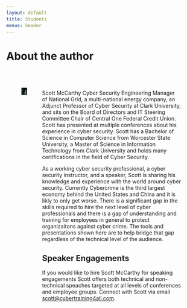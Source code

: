 ```yaml
---
layout: default
title: Students
menus: header
---
```


# About the author

<div style="display: table;margin:auto;padding:20px;">
  <div style="display: table-row">
   <div style="display: table-cell; margin:10px; padding:20px;" >
    <img src="/assets/author.jpg">
   </div>
   <div style="display: table-cell; margin:10px; padding:20px;" >

Scott McCarthy Cyber Security Engineering Manager of National Grid, a multi-national energy company, an Adjunct Professor of Cyber Security at Clark University, and sits on the Board of Directors and IT Steering Committee Chair of Central One Federal Credit Union. Scott has presented at multiple conferences about his experience in cyber security. Scott has a Bachelor of Science in Computer Science from Worcester State University, a Master of Science in Information Technology from Clark University and holds many certifications in the field of Cyber Security. 

As a working cyber security professional, a cyber security instructor, and a speaker, Scott is sharing his knowledge and experience with the world around cyber security. Currently Cybercrime is the third largest economy behind the United States and China and it is likly to only get worse. There is a significant gap in the skills required to hire the next level of cyber professionals and there is a gap of understanding and training for employees in general to protect organizaitons against cyber crime. The tools and presentations shown here are to help bridge that gap regardless of the technical level of the audience.

<h2> Speaker Engagements</h2>

If you would like to hire Scott McCarthy for speaking engagements Scott offers both technical and non-technical speaches targeted at all levels of conferences and employee groups. Connect with Scott via email <a href="mailto:scott@cybertraining4all.com">scott@cybertraining4all.com</a>.

</div>